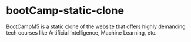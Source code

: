 # bootCamp-static-clone
BootCampM5 is a  static clone of the website that offers highly demanding tech courses like Artificial Intelligence, Machine Learning, etc.
